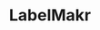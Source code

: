 ---
images:
- labelmakr-ar21.svg
- labelmakr-ar21.png
layout: default
logohandle: labelmakr
skipped: 0
sort: labelmakr
title: LabelMakr
---